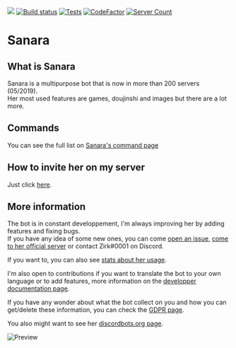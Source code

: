 [<img src="https://discordbots.org/api/widget/owner/329664361016721408.svg"/>](https://discordbots.org/bot/329664361016721408)
[![Build status](https://ci.appveyor.com/api/projects/status/o67101qtad8drfit/branch/master?svg=true)](https://ci.appveyor.com/project/Xwilarg/sanara/branch/master)
[![Tests](https://img.shields.io/appveyor/tests/xwilarg/sanara.svg)](https://ci.appveyor.com/project/Xwilarg/sanara/branch/master/tests)
[![CodeFactor](https://www.codefactor.io/repository/github/xwilarg/sanara/badge)](https://www.codefactor.io/repository/github/xwilarg/sanara)
[![Server Count](https://img.shields.io/endpoint?color=deepgreen&url=https%3A%2F%2Fapi.zirk.eu%2Fbots.php%3Fname%3DSanara%26shield%3Dtrue)](https://sanara.zirk.eu/stats.html)<br/>
# Sanara

## What is Sanara
Sanara is a multipurpose bot that is now in more than 200 servers (05/2019).<br/>
Her most used features are games, doujinshi and images but there are a lot more.

## Commands
You can see the full list on [Sanara's command page](https://sanara.zirk.eu/commands.html)

## How to invite her on my server
Just click [here](https://discordapp.com/oauth2/authorize?client_id=329664361016721408&permissions=3196928&scope=bot).

## More information

The bot is in constant developpement, I'm always improving her by adding features and fixing bugs.<br/>
If you have any idea of some new ones, you can come [open an issue](https://github.com/Xwilarg/Sanara/issues), [come to her official server](https://discordapp.com/invite/H6wMRYV) or contact Zirk#0001 on Discord.

If you want to, you can also see [stats about her usage](https://sanara.zirk.eu/stats.html).

I'm also open to contributions if you want to translate the bot to your own language or to add features, more information on the [developper documentation page](https://sanara.zirk.eu/documentation.html).

If you have any wonder about what the bot collect on you and how you can get/delete these information, you can check the [GDPR page](https://sanara.zirk.eu/gdpr.html).

You also might want to see her [discordbots.org page](https://discordbots.org/bot/329664361016721408).

![Preview](https://zirk.eu/img/Slideshow-Sanara.gif)
